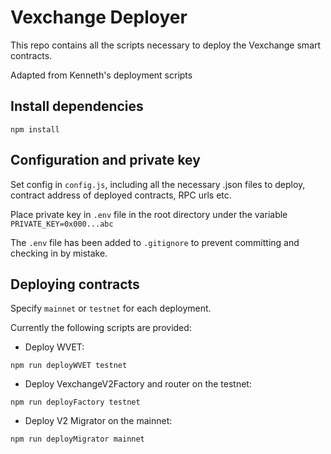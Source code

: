 
# Vexchange Deployer

This repo contains all the scripts necessary to deploy the Vexchange smart contracts. 

Adapted from Kenneth's deployment scripts

## Install dependencies 

``` 
npm install 
```


## Configuration and private key

Set config in `config.js`, including all the necessary .json files to deploy, contract address of deployed contracts, RPC urls etc.

Place private key in `.env` file in the root directory under the variable 
`PRIVATE_KEY=0x000...abc`

The `.env` file has been added to `.gitignore` to prevent committing and checking in by mistake.



## Deploying contracts

Specify `mainnet` or `testnet` for each deployment. 

Currently the following scripts are provided: 

- Deploy WVET: 

```
npm run deployWVET testnet
```

- Deploy VexchangeV2Factory and router on the testnet: 

```
npm run deployFactory testnet
```

- Deploy V2 Migrator on the mainnet:

```
npm run deployMigrator mainnet
```


